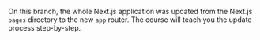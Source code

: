 On this branch, the whole Next.js application was updated from the Next.js `pages` directory to the new `app` router. The course will teach you the update process step-by-step.
